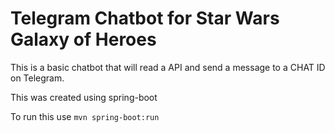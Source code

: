# Telegram Chatbot for Star Wars Galaxy of Heroes

This is a basic chatbot that will read a API and send a message to a CHAT ID on Telegram.

This was created using spring-boot

To run this use `mvn spring-boot:run`
